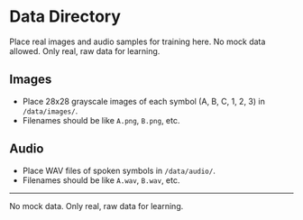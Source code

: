 # Data Directory

Place real images and audio samples for training here.
No mock data allowed. Only real, raw data for learning.

## Images
- Place 28x28 grayscale images of each symbol (A, B, C, 1, 2, 3) in `/data/images/`.
- Filenames should be like `A.png`, `B.png`, etc.

## Audio
- Place WAV files of spoken symbols in `/data/audio/`.
- Filenames should be like `A.wav`, `B.wav`, etc.

---
No mock data. Only real, raw data for learning.

